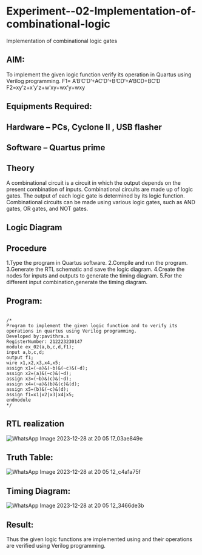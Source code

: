 # Experiment--02-Implementation-of-combinational-logic
Implementation of combinational logic gates
 
## AIM:
To implement the given logic function verify its operation in Quartus using Verilog programming.
 F1= A’B’C’D’+AC’D’+B’CD’+A’BCD+BC’D
F2=xy’z+x’y’z+w’xy+wx’y+wxy
 
 
 
## Equipments Required:
## Hardware – PCs, Cyclone II , USB flasher
## Software – Quartus prime


## Theory
 A combinational circuit is a circuit in which the output depends on the present combination of inputs. Combinational circuits
are made up of logic gates. The output of each logic gate is determined by its logic function. Combinational circuits can be
made using various logic gates, such as AND gates, OR gates, and NOT gates.

## Logic Diagram
## Procedure
1.Type the program in Quartus software.
 2.Compile and run the program.
 3.Generate the RTL schematic and save the logic diagram.
 4.Create the nodes for inputs and outputs to generate the timing diagram.
 5.For the different input combination,generate the timing diagram.
## Program:
```

/*
Program to implement the given logic function and to verify its operations in quartus using Verilog programming.
Developed by:pavithra.s 
RegisterNumber: 212223230147 
module ex_02(a,b,c,d,f1);
input a,b,c,d;
output f1;
wire x1,x2,x3,x4,x5;
assign x1=(~a)&(~b)&(~c)&(~d);
assign x2=(a)&(~c)&(~d);
assign x3=(~b)&(c)&(~d);
assign x4=(~a)&(b)&(c)&(d);
assign x5=(b)&(~c)&(d);
assign f1=x1|x2|x3|x4|x5;
endmodule
*/
```
## RTL realization
![WhatsApp Image 2023-12-28 at 20 05 17_03ae849e](https://github.com/pavithraselvaraj30/Experiment--02-Implementation-of-combinational-logic-/assets/149366880/e82616bf-3a3d-4ced-b775-bf0280723c1c)



## Truth Table:
![WhatsApp Image 2023-12-28 at 20 05 12_c4a1a75f](https://github.com/pavithraselvaraj30/Experiment--02-Implementation-of-combinational-logic-/assets/149366880/f23a3823-6a58-4475-ac90-5f5e1143ad97)


## Timing Diagram:
![WhatsApp Image 2023-12-28 at 20 05 12_3466de3b](https://github.com/pavithraselvaraj30/Experiment--02-Implementation-of-combinational-logic-/assets/149366880/7ea741e0-093b-4a51-b8b3-6a8da4a2e2de)

## Result:
Thus the given logic functions are implemented using  and their operations are verified using Verilog programming.
